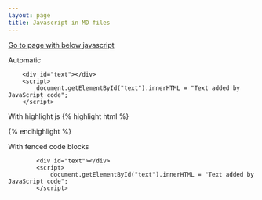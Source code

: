 ```yaml
---
layout: page
title: Javascript in MD files
---
```

[Go to page with below javascript](https://tikal86.github.io/javascript.html)

Automatic

        <div id="text"></div>
        <script>
            document.getElementById("text").innerHTML = "Text added by JavaScript code";
        </script>


With highlight js
{% highlight html %}
        <div id="text"></div>
        <script>
            document.getElementById("text").innerHTML = "Text added by JavaScript code";
        </script>
{% endhighlight %}


With fenced code blocks
```
        <div id="text"></div>
        <script>
            document.getElementById("text").innerHTML = "Text added by JavaScript code";
        </script>
```